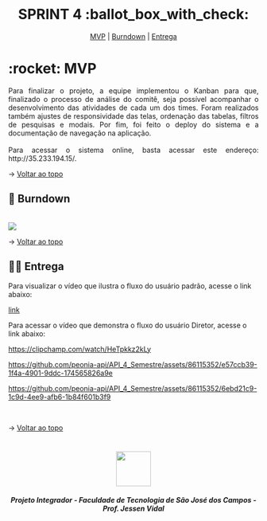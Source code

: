 <br id="topo">
 
<h1 align="center"> SPRINT 4 :ballot_box_with_check: </h1>

<p align="center">
    <a href="#mvp">MVP</a> | 
    <a href="#burndown">Burndown</a> | 
    <a href="#entrega">Entrega</a>
</p>

<span id="mvp">
 
<h1> :rocket: MVP </h1>
<p align="justify">Para finalizar o projeto, a equipe implementou o Kanban para que, finalizado o processo de análise do comitê, seja possível acompanhar o desenvolvimento das atividades de cada um dos times. Foram realizados também ajustes de responsividade das telas, ordenação das tabelas, filtros de pesquisas e modais. Por fim, foi feito o deploy do sistema e a documentação de navegação na aplicação.<br>
<br>
Para acessar o sistema online, basta acessar este endereço: http://35.233.194.15/.
 
<br>
</p>

→ [Voltar ao topo](#topo)
  
<span id="burndown">
 
## :pushpin: Burndown
<br>
     <img src="https://github.com/peonia-api/API_4_Semestre/blob/main/imagens/Burndown-4a%20sprint.jpeg" align="center"/>
<br>

→ [Voltar ao topo](#topo)
  
 <span id="entrega">
 
## 👩‍💻 Entrega

Para visualizar o vídeo que ilustra o fluxo do usuário padrão, acesse o link abaixo:
  
  [link](https://clipchamp.com/watch/HeTpkkz2kLy)
  
  
Para acessar o vídeo que demonstra o fluxo do usuário Diretor, acesse o link abaixo:
  
  https://clipchamp.com/watch/HeTpkkz2kLy



https://github.com/peonia-api/API_4_Semestre/assets/86115352/e57ccb39-1f4a-4901-9ddc-174565826a9e



https://github.com/peonia-api/API_4_Semestre/assets/86115352/6ebd21c9-1c9d-4ee9-afb6-1b84f601b3f9


  
<br>
   
 → [Voltar ao topo](#topo)
   
<h1 align="center"> <img src="https://fatecsjc-prd.azurewebsites.net/images/logo/fatecsjc_400x192.png" height="70"  align="auto">
<h5 align="center"> Projeto Integrador - Faculdade de Tecnologia de São José dos Campos - Prof. Jessen Vidal </h5>
